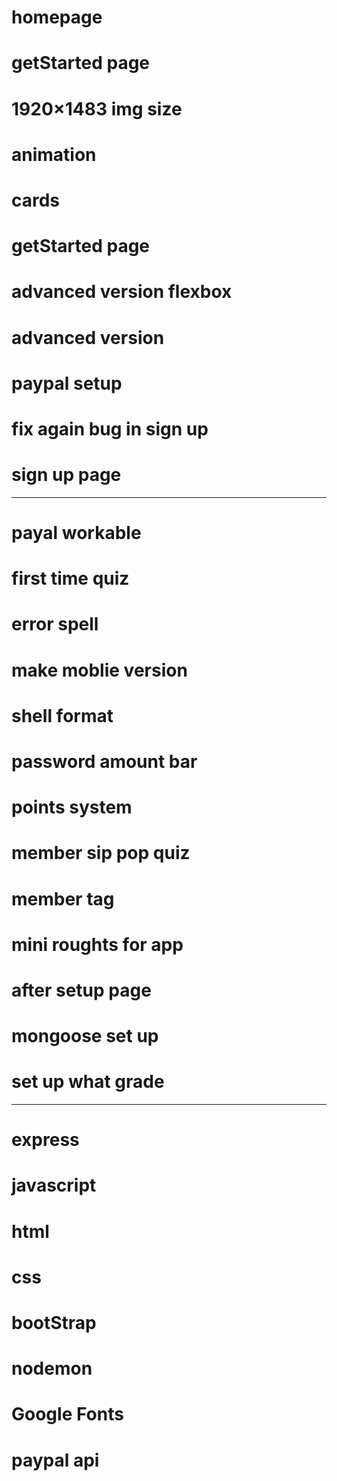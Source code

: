 # homepage

# getStarted page

# 1920×1483 img size

# animation

# cards

# getStarted page

# advanced version flexbox

# advanced version

# paypal setup

# fix again bug in sign up

# sign up page

---

# payal workable

# first time quiz

# error spell

# make moblie version

# shell format

# password amount bar

# points system

# member sip pop quiz

# member tag

# mini roughts for app

# after setup page

# mongoose set up

# set up what grade

---

# express

# javascript

# html

# css

# bootStrap

# nodemon

# Google Fonts

# paypal api
